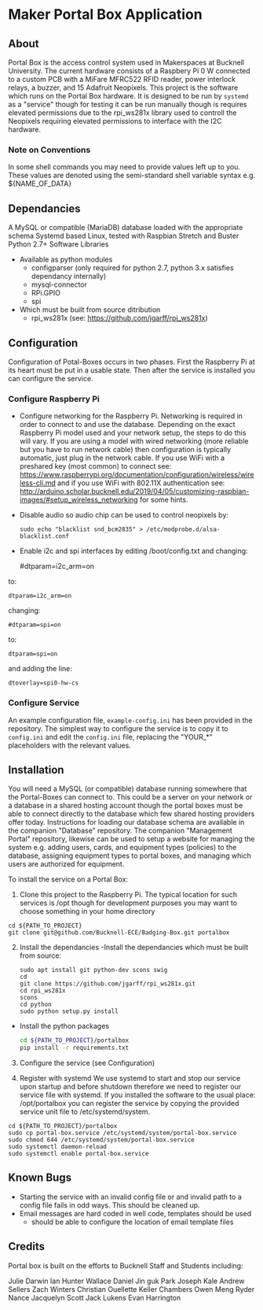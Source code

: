 # Maker Portal Box Application

## About
Portal Box is the access control system used in Makerspaces at Bucknell University. The current hardware consists of a Raspbery Pi 0 W connected to a custom PCB with a MiFare MFRC522 RFID reader, power interlock relays, a buzzer, and 15 Adafruit Neopixels. This project is the software which runs on the Portal Box hardware. It is designed to be run by `systemd` as a "service" though for testing it can be run manually though is requires elevated permissions due to the rpi_ws281x library used to controll the Neopixels requiring elevated permissions to interface with the I2C hardware.

### Note on Conventions
In some shell commands you may need to provide values left up to you. These values are denoted using the semi-standard shell variable syntax e.g. ${NAME_OF_DATA} 

## Dependancies
A MySQL or compatible (MariaDB) database loaded with the appropriate schema
Systemd based Linux, tested with Raspbian Stretch and Buster
Python 2.7+
Software Libraries
- Available as python modules
	- configparser (only required for python 2.7, python 3.x satisfies dependancy internally)
	- mysql-connector
	- RPi.GPIO
	- spi
- Which must be built from source ditribution
	- rpi_ws281x (see: https://github.com/jgarff/rpi_ws281x)

## Configuration
Configuration of Potal-Boxes occurs in two phases. First the Raspberry Pi at its heart must be put in a usable state. Then after the service is installed you can configure the service.

### Configure Raspberry Pi
- Configure networking for the Raspberry Pi. Networking is required in order to connect to and use the database. Depending on the exact Raspberry Pi model used and your network setup, the steps to do this will vary. If you are using a model with wired networking (more reliable but you have to run network cable) then configuration is typically automatic, just plug in the network cable. If you use WiFi with a preshared key (most common) to connect see: https://www.raspberrypi.org/documentation/configuration/wireless/wireless-cli.md and if you use WiFi with 802.11X authentication see: http://arduino.scholar.bucknell.edu/2019/04/05/customizing-raspbian-images/#setup_wireless_networking for some hints.
- Disable audio so audio chip can be used to control neopixels by:

	```
	sudo echo "blacklist snd_bcm2835" > /etc/modprobe.d/alsa-blacklist.conf
	```
- Enable i2c and spi interfaces by editing /boot/config.txt and changing:

	#dtparam=i2c_arm=on

to:

	dtparam=i2c_arm=on

changing:

	#dtparam=spi=on

to:

	dtparam=spi=on

and adding the line:

	dtoverlay=spi0-hw-cs

### Configure Service
An example configuration file, `example-config.ini` has been provided in the repository. The simplest way to configure the service is to copy it to `config.ini` and edit the `config.ini` file, replacing the "YOUR_*" placeholders with the relevant values.

## Installation
You will need a MySQL (or compatible) database running somewhere that the Portal-Boxes can connect to. This could be a server on your network or a database in a shared hosting account though the portal boxes must be able to connect directly to the database which few shared hosting providers offer today. Instructions for loading our database schema are available in the companion "Database" repository. The companion "Management Portal" repository, likewise can be used to setup a website for managing the system e.g. adding users, cards, and equipment types (policies) to the database, assigning equipment types to portal boxes, and managing which users are authorized for equipment.

To install the service on a Portal Box:
1) Clone this project to the Raspberry Pi. The typical location for such services is /opt though for development purposes you may want to choose something in your home directory

```
cd ${PATH_TO_PROJECT}
git clone git@github.com/Bucknell-ECE/Badging-Box.git portalbox
```

2) Install the dependancies
-Install the dependancies which must be built from source:

	```
	sudo apt install git python-dev scons swig
	cd
	git clone https://github.com/jgarff/rpi_ws281x.git
	cd rpi_ws281x
	scons
	cd python
	sudo python setup.py install
	```

- Install the python packages
	```sh
	cd ${PATH_TO_PROJECT}/portalbox
	pip install -r requirements.txt
	```

3) Configure the service (see Configuration)

4) Register with systemd
We use systemd to start and stop our service upon startup and before shutdown therefore we need to register our service file with systemd. If you installed the software to the usual place: /opt/portalbox you can register the service by copying the provided service unit file to /etc/systemd/system.

```
cd ${PATH_TO_PROJECT}/portalbox
sudo cp portal-box.service /etc/systemd/system/portal-box.service
sudo chmod 644 /etc/systemd/system/portal-box.service
sudo systemctl daemon-reload
sudo systemctl enable portal-box.service
```

## Known Bugs
- Starting the service with an invalid config file or and invalid path to a config file fails in odd ways. This should be cleaned up.
- Email messages are hard coded in well code, templates should be used
	- should be able to configure the location of email template files

## Credits
Portal box is built on the efforts to Bucknell Staff and Students including:

Julie Darwin
Ian Hunter Wallace
Daniel Jin guk Park
Joseph Kale
Andrew Sellers
Zach Winters
Christian Ouellette
Keller Chambers
Owen Meng
Ryder Nance
Jacquelyn Scott
Jack Lukens
Evan Harrington
